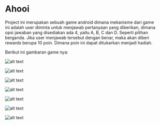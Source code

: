# Ahooi

Project ini merupakan sebuah game android dimana mekanisme dari game ini adalah user diminta untuk menjawab pertanyaan 
yang diberikan, dimana opsi jawaban yang disediakan ada 4, yaitu A, B, C dan D. Seperti pilihan berganda. Jika user
menjawab tersebut dengan benar, maka akan diberi rewards berupa 10 poin. Dimana poin ini dapat ditukarkan menjadi hadiah.

Berikut ini gambaran game nya:

![alt text](http://millennial.co.id/images/Screenshot_1554190551.png)

![alt text](http://millennial.co.id/images/Screenshot_1554190555.png)

![alt text](http://millennial.co.id/images/Screenshot_1554190591.png)

![alt text](http://millennial.co.id/images/Screenshot_1554190604.png)

![alt text](http://millennial.co.id/images/Screenshot_1554191893.png)

![alt text](http://millennial.co.id/images/Screenshot_1554190613.png)

![alt text](http://millennial.co.id/images/Screenshot_1554190619.png)
